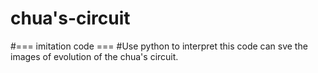 # chua's-circuit
#=== imitation code ===
#Use python to interpret this code can sve the images of evolution of the chua\'s circuit.
